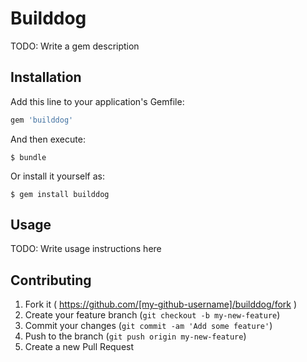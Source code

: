 # Builddog

TODO: Write a gem description

## Installation

Add this line to your application's Gemfile:

```ruby
gem 'builddog'
```

And then execute:

    $ bundle

Or install it yourself as:

    $ gem install builddog

## Usage

TODO: Write usage instructions here

## Contributing

1. Fork it ( https://github.com/[my-github-username]/builddog/fork )
2. Create your feature branch (`git checkout -b my-new-feature`)
3. Commit your changes (`git commit -am 'Add some feature'`)
4. Push to the branch (`git push origin my-new-feature`)
5. Create a new Pull Request
